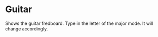 Guitar
======

Shows the guitar fredboard. Type in the letter of the major mode. It will change accordingly.


